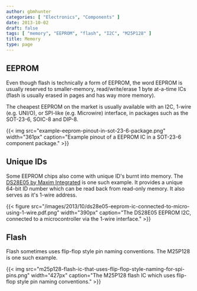 ```yaml
---
author: gbmhunter
categories: [ "Electronics", "Components" ]
date: 2013-10-02
draft: false
tags: [ "memory", "EEPROM", "flash", "I2C", "M25P128" ]
title: Memory
type: page
---
```


## EEPROM

Even though flash is technically a form of EEPROM, the word EEPROM is usually reserved to smaller-memory, read/write/erase 1 byte at-a-time ICs (flash is usually erased in pages and has way more memory).

The cheapest EEPROM on the market is usually available with an I2C, 1-wire (e.g. UNI/O), or SPI-like (e.g. Microwire) interface, in packages such as the SOT-23-6, SOIC-8 and DIP-8.

{{< img src="example-eeprom-pinout-in-sot-23-6-package.png" width="361px" caption="Example pinout of a EEPROM IC in a SOT-23-6 component package."  >}}

## Unique IDs

Some EEPROM chips also come with unique ID's burnt into memory. The [DS28E05 by Maxim Integrated](http://datasheets.maximintegrated.com/en/ds/DS28E05.pdf) is one such example. It provides a unique 64-bit ID number which can be read back from read-only memory. It also serves as it's 1-wire address.

{{< figure src="/images/2013/10/ds28e05-eeprom-ic-connected-to-micro-using-1-wire.pdf.png" width="390px" caption="The DS28E05 EEPROM I2C, connected to a microcontroller via the 1-wire interface."  >}}

## Flash

Flash sometimes uses flip-flop style pin naming conventions. The M25P128 is one such example.

{{< img src="m25p128-flash-ic-that-uses-flip-flop-style-naming-for-spi-pins.png" width="427px" caption="The M25P128 flash IC which uses flip-flop style pin naming conventions."  >}}
